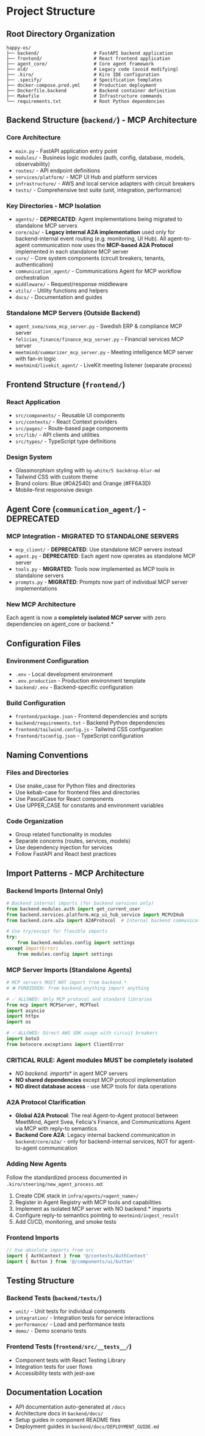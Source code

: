 # Project Structure

## Root Directory Organization

```
happy-os/
├── backend/                    # FastAPI backend application
├── frontend/                   # React frontend application
├── agent_core/                 # Core agent framework
├── old/                        # Legacy code (avoid modifying)
├── .kiro/                      # Kiro IDE configuration
├── .specify/                   # Specification templates
├── docker-compose.prod.yml     # Production deployment
├── Dockerfile.backend          # Backend container definition
├── Makefile                    # Infrastructure commands
└── requirements.txt            # Root Python dependencies
```

## Backend Structure (`backend/`) - MCP Architecture

### Core Architecture
- `main.py` - FastAPI application entry point
- `modules/` - Business logic modules (auth, config, database, models, observability)
- `routes/` - API endpoint definitions
- `services/platform/` - MCP UI Hub and platform services
- `infrastructure/` - AWS and local service adapters with circuit breakers
- `tests/` - Comprehensive test suite (unit, integration, performance)

### Key Directories - MCP Isolation
- `agents/` - **DEPRECATED**: Agent implementations being migrated to standalone MCP servers
- `core/a2a/` - **Legacy internal A2A implementation** used only for backend-internal event routing (e.g. monitoring, UI Hub). All agent-to-agent communication now uses the **MCP-based A2A Protocol** implemented in each standalone MCP server
- `core/` - Core system components (circuit breakers, tenants, authentication)
- `communication_agent/` - Communications Agent for MCP workflow orchestration
- `middleware/` - Request/response middleware
- `utils/` - Utility functions and helpers
- `docs/` - Documentation and guides

### Standalone MCP Servers (Outside Backend)
- `agent_svea/svea_mcp_server.py` - Swedish ERP & compliance MCP server
- `felicias_finance/finance_mcp_server.py` - Financial services MCP server  
- `meetmind/summarizer_mcp_server.py` - Meeting intelligence MCP server with fan-in logic
- `meetmind/livekit_agent/` - LiveKit meeting listener (separate process)

## Frontend Structure (`frontend/`)

### React Application
- `src/components/` - Reusable UI components
- `src/contexts/` - React Context providers
- `src/pages/` - Route-based page components
- `src/lib/` - API clients and utilities
- `src/types/` - TypeScript type definitions

### Design System
- Glassmorphism styling with `bg-white/5 backdrop-blur-md`
- Tailwind CSS with custom theme
- Brand colors: Blue (#0A2540) and Orange (#FF6A3D)
- Mobile-first responsive design

## Agent Core (`communication_agent/`) - **DEPRECATED**

### MCP Integration - **MIGRATED TO STANDALONE SERVERS**
- `mcp_client/` - **DEPRECATED**: Use standalone MCP servers instead
- `agent.py` - **DEPRECATED**: Each agent now operates as standalone MCP server
- `tools.py` - **MIGRATED**: Tools now implemented as MCP tools in standalone servers
- `prompts.py` - **MIGRATED**: Prompts now part of individual MCP server implementations

### New MCP Architecture
Each agent is now a **completely isolated MCP server** with zero dependencies on agent_core or backend.*

## Configuration Files

### Environment Configuration
- `.env` - Local development environment
- `.env.production` - Production environment template
- `backend/.env` - Backend-specific configuration

### Build Configuration
- `frontend/package.json` - Frontend dependencies and scripts
- `backend/requirements.txt` - Backend Python dependencies
- `frontend/tailwind.config.js` - Tailwind CSS configuration
- `frontend/tsconfig.json` - TypeScript configuration

## Naming Conventions

### Files and Directories
- Use snake_case for Python files and directories
- Use kebab-case for frontend files and directories
- Use PascalCase for React components
- Use UPPER_CASE for constants and environment variables

### Code Organization
- Group related functionality in modules
- Separate concerns (routes, services, models)
- Use dependency injection for services
- Follow FastAPI and React best practices

## Import Patterns - MCP Architecture

### Backend Imports (Internal Only)
```python
# Backend internal imports (for backend services only)
from backend.modules.auth import get_current_user
from backend.services.platform.mcp_ui_hub_service import MCPUIHub
from backend.core.a2a import A2AProtocol  # Internal backend communication only

# Use try/except for flexible imports
try:
    from backend.modules.config import settings
except ImportError:
    from modules.config import settings
```

### MCP Server Imports (Standalone Agents)
```python
# MCP servers MUST NOT import from backend.*
# ❌ FORBIDDEN: from backend.anything import anything

# ✅ ALLOWED: Only MCP protocol and standard libraries
from mcp import MCPServer, MCPTool
import asyncio
import httpx
import os

# ✅ ALLOWED: Direct AWS SDK usage with circuit breakers
import boto3
from botocore.exceptions import ClientError
```

### **CRITICAL RULE**: Agent modules MUST be completely isolated
- **NO backend.* imports** in agent MCP servers
- **NO shared dependencies** except MCP protocol implementation
- **NO direct database access** - use MCP tools for data operations

### **A2A Protocol Clarification**
- **Global A2A Protocol**: The real Agent-to-Agent protocol between MeetMind, Agent Svea, Felicia's Finance, and Communications Agent via MCP with reply-to semantics
- **Backend Core A2A**: Legacy internal backend communication in `backend/core/a2a/` - only for backend-internal services, NOT for agent-to-agent communication

### **Adding New Agents**
Follow the standardized process documented in `.kiro/steering/new_agent_process.md`:
1. Create CDK stack in `infra/agents/<agent_name>/`
2. Register in Agent Registry with MCP tools and capabilities
3. Implement as isolated MCP server with NO backend.* imports
4. Configure reply-to semantics pointing to `meetmind/ingest_result`
5. Add CI/CD, monitoring, and smoke tests

### Frontend Imports
```typescript
// Use absolute imports from src
import { AuthContext } from '@/contexts/AuthContext'
import { Button } from '@/components/ui/button'
```

## Testing Structure

### Backend Tests (`backend/tests/`)
- `unit/` - Unit tests for individual components
- `integration/` - Integration tests for service interactions
- `performance/` - Load and performance tests
- `demo/` - Demo scenario tests

### Frontend Tests (`frontend/src/__tests__/`)
- Component tests with React Testing Library
- Integration tests for user flows
- Accessibility tests with jest-axe

## Documentation Location

- API documentation auto-generated at `/docs`
- Architecture docs in `backend/docs/`
- Setup guides in component README files
- Deployment guides in `backend/docs/DEPLOYMENT_GUIDE.md`